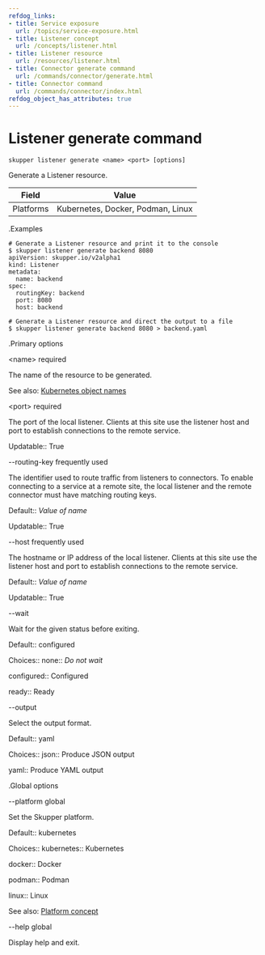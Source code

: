```yaml
---
refdog_links:
- title: Service exposure
  url: /topics/service-exposure.html
- title: Listener concept
  url: /concepts/listener.html
- title: Listener resource
  url: /resources/listener.html
- title: Connector generate command
  url: /commands/connector/generate.html
- title: Connector command
  url: /commands/connector/index.html
refdog_object_has_attributes: true
---
```


# Listener generate command

~~~ shell
skupper listener generate <name> <port> [options]
~~~

Generate a Listener resource.

| Field       | Value |
|------------|-------|
| Platforms  | Kubernetes, Docker, Podman, Linux |

.Examples

~~~ console
# Generate a Listener resource and print it to the console
$ skupper listener generate backend 8080
apiVersion: skupper.io/v2alpha1
kind: Listener
metadata:
  name: backend
spec:
  routingKey: backend
  port: 8080
  host: backend

# Generate a Listener resource and direct the output to a file
$ skupper listener generate backend 8080 > backend.yaml
~~~

.Primary options

&lt;name&gt;
required

The name of the resource to be generated.

See also: [Kubernetes object names](https://kubernetes.io/docs/concepts/overview/working-with-objects/names/)

&lt;port&gt;
required

The port of the local listener.  Clients at this site use
the listener host and port to establish connections to
the remote service.

Updatable:: True

--routing-key
frequently used

The identifier used to route traffic from listeners to
connectors.  To enable connecting to a service at a
remote site, the local listener and the remote connector
must have matching routing keys.

Default:: <em>Value of name</em>

Updatable:: True

--host
frequently used

The hostname or IP address of the local listener.  Clients
at this site use the listener host and port to
establish connections to the remote service.

Default:: <em>Value of name</em>

Updatable:: True

--wait

Wait for the given status before exiting.

Default:: configured

Choices:: none:: <em>Do not wait</em>

configured:: Configured

ready:: Ready


--output

Select the output format.

Default:: yaml

Choices:: json:: Produce JSON output

yaml:: Produce YAML output


.Global options

--platform
global

Set the Skupper platform.

<!-- You can also use the `SKUPPER_PLATFORM` environment variable. -->

Default:: kubernetes

Choices:: kubernetes:: Kubernetes

docker:: Docker

podman:: Podman

linux:: Linux

See also: [Platform concept]({{site_prefix}}/concepts/platform.html)

--help
global

Display help and exit.


